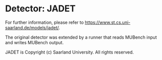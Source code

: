 # Detector: JADET

For further information, please refer to https://www.st.cs.uni-saarland.de/models/jadet/.

The original detector was extended by a runner that reads MUBench input and writes MUBench output.

JADET is Copyright (c) Saarland University. All rights reserved.